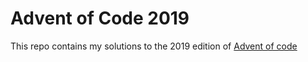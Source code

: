 # Advent of Code 2019

This repo contains my solutions to the 2019 edition of [Advent of code](https://adventofcode.com/2020)
